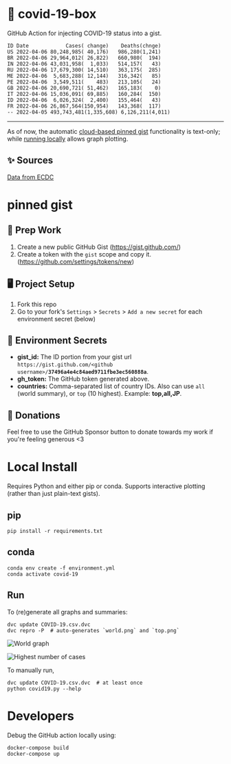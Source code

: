 # 🏥 covid-19-box

GitHub Action for injecting COVID-19 status into a gist.

```
ID Date            Cases( change)    Deaths(chnge)
US 2022-04-06 80,248,985( 40,176)   986,280(1,241)
BR 2022-04-06 29,964,012( 26,822)   660,980(  194)
IN 2022-04-06 43,031,958(  1,033)   514,157(   43)
RU 2022-04-06 17,679,300( 14,510)   363,175(  285)
ME 2022-04-06  5,683,288( 12,144)   316,342(   85)
PE 2022-04-06  3,549,511(    483)   213,105(   24)
GB 2022-04-06 20,690,721( 51,462)   165,183(    0)
IT 2022-04-06 15,036,091( 69,885)   160,284(  150)
ID 2022-04-06  6,026,324(  2,400)   155,464(   43)
FR 2022-04-06 26,867,564(150,954)   143,368(  117)
-- 2022-04-05 493,743,481(1,335,608) 6,126,211(4,011)
```

---

As of now, the automatic [cloud-based pinned gist](#pinned-gist) functionality is text-only;
while [running locally](#local-install) allows graph plotting.

## ✨ Sources

[Data from ECDC](https://www.ecdc.europa.eu/en/publications-data/download-todays-data-geographic-distribution-covid-19-cases-worldwide)

# pinned gist

## 🎒 Prep Work
1. Create a new public GitHub Gist (https://gist.github.com/)
1. Create a token with the `gist` scope and copy it. (https://github.com/settings/tokens/new)

## 🖥 Project Setup
1. Fork this repo
1. Go to your fork's `Settings` > `Secrets` > `Add a new secret` for each environment secret (below)

## 🤫 Environment Secrets
- **gist_id:** The ID portion from your gist url `https://gist.github.com/<github username>/`**`37496a4e4c84aed9711fbe3ec560888a`**.
- **gh_token:** The GitHub token generated above.
- **countries:** Comma-separated list of country IDs. Also can use `all` (world summary), or `top` (10 highest). Example: **top,all,JP**.

## 💸 Donations

Feel free to use the GitHub Sponsor button to donate towards my work if you're feeling generous <3

# Local Install

Requires Python and either pip or conda. Supports interactive plotting (rather than just plain-text gists).

## pip

```
pip install -r requirements.txt
```

## conda

```
conda env create -f environment.yml
conda activate covid-19
```

## Run

To (re)generate all graphs and summaries:

```
dvc update COVID-19.csv.dvc
dvc repro -P  # auto-generates `world.png` and `top.png`
```

![World graph](world.png)

![Highest number of cases](top.png)

To manually run,

```
dvc update COVID-19.csv.dvc  # at least once
python covid19.py --help
```

# Developers

Debug the GitHub action locally using:

```
docker-compose build
docker-compose up
```
